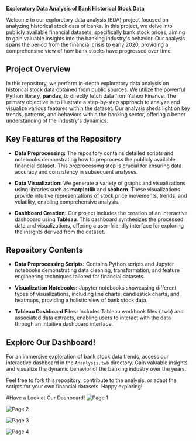 **Exploratory Data Analysis of Bank Historical Stock Data**

Welcome to our exploratory data analysis (EDA) project focused on analyzing historical stock data of banks. In this project, we delve into publicly available financial datasets, specifically bank stock prices, aiming to gain valuable insights into the banking industry's behavior. Our analysis spans the period from the financial crisis to early 2020, providing a comprehensive view of how bank stocks have progressed over time.

## Project Overview

In this repository, we perform in-depth exploratory data analysis on historical stock data obtained from public sources. We utilize the powerful Python library, **pandas**, to directly fetch data from Yahoo Finance. The primary objective is to illustrate a step-by-step approach to analyze and visualize various features within the dataset. Our analysis sheds light on key trends, patterns, and behaviors within the banking sector, offering a better understanding of the industry's dynamics.

## Key Features of the Repository

- **Data Preprocessing:** The repository contains detailed scripts and notebooks demonstrating how to preprocess the publicly available financial dataset. This preprocessing step is crucial for ensuring data accuracy and consistency in subsequent analyses.

- **Data Visualization:** We generate a variety of graphs and visualizations using libraries such as **matplotlib** and **seaborn**. These visualizations provide intuitive representations of stock price movements, trends, and volatility, enabling comprehensive analysis.

- **Dashboard Creation:** Our project includes the creation of an interactive dashboard using **Tableau**. This dashboard synthesizes the processed data and visualizations, offering a user-friendly interface for exploring the insights derived from the dataset.

## Repository Contents

- **Data Preprocessing Scripts:** Contains Python scripts and Jupyter notebooks demonstrating data cleaning, transformation, and feature engineering techniques tailored for financial datasets.

- **Visualization Notebooks:** Jupyter notebooks showcasing different types of visualizations, including line charts, candlestick charts, and heatmaps, providing a holistic view of bank stock data.

- **Tableau Dashboard Files:** Includes Tableau workbook files (.twb) and associated data extracts, enabling users to interact with the data through an intuitive dashboard interface.

## Explore Our Dashboard!

For an immersive exploration of bank stock data trends, access our interactive dashboard in the `Ananlysis.twb` directory. Gain valuable insights and visualize the dynamic behavior of the banking industry over the years.

Feel free to fork this repository, contribute to the analysis, or adapt the scripts for your own financial datasets. Happy exploring!

#Have a Look at Our Dashboard!
![Page 1](https://github.com/Avineesh28/Exploratory-Data-Analysis-of-Bank-Historical-Stock-Data/assets/79737929/77b25eb1-1322-4d18-91d1-2c4585782ed8)

![Page 2](https://github.com/Avineesh28/Exploratory-Data-Analysis-of-Bank-Historical-Stock-Data/assets/79737929/3452f4f9-cc3a-482d-890e-5b3ea2e570ea)

![Page 3](https://github.com/Avineesh28/Exploratory-Data-Analysis-of-Bank-Historical-Stock-Data/assets/79737929/4b844b8d-f01b-4766-98a1-0a13a59ac5a6)

![Page 4](https://github.com/Avineesh28/Exploratory-Data-Analysis-of-Bank-Historical-Stock-Data/assets/79737929/55f60314-f618-4bc4-9c2b-f8d8144c947c)
